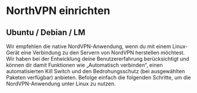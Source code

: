 # NorthVPN einrichten

## Ubuntu / Debian / LM

Wir empfehlen die native NordVPN-Anwendung, wenn du mit einem Linux-Gerät eine Verbindung zu den Servern von NordVPN herstellen möchtest. Wir haben bei der Entwicklung deine Benutzererfahrung berücksichtigt und können dir damit Funktionen wie „Automatisch verbinden“, einen automatisierten Kill Switch und den Bedrohungsschutz (bei ausgewählten Paketen verfügbar) anbieten. Befolge einfach die folgenden Schritte, um die NordVPN-Anwendung unter Linux zu nutzen. 
